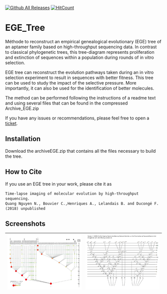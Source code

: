 [![Github All Releases](https://img.shields.io/github/downloads/AptaFred/EGE_tree/total.svg)](https://github.com/AptaFred/EGE_tree/releases)
[![HitCount](http://hits.dwyl.io/AptaFred/EGE_tree.svg)](http://hits.dwyl.io/AptaFred/EGE_tree)

# EGE_Tree
Méthode to reconstruct an empirical genealogical evolutionary (EGE) tree of an aptamer family based on high-throughput sequencing data.
In contrast to classical phylogenetic trees, this tree-diagram represents proliferation and extinction of sequences within a population during rounds of in vitro selection. 

EGE tree can reconstruct the evolution pathways taken during an in vitro selection experiment to result in sequences with better fitness. This tree can be used to study the impact of the selective pressure. More importantly, it can also be used for the identification of better molecules.  

The method can be performed following the instructions of a readme text and using several files that can be found in the compressed Archive_EGE.zip

If you have any issues or recommendations, please feel free to open a [ticket](https://github.com/AptaFred/EGE_tree/issues).

## Installation
Download the archiveEGE.zip that contains all the files necessary to build the tree.

## How to Cite
If you use an EGE tree in your work, please cite it as
```
Time-lapse imaging of molecular evolution by high-throughput sequencing. 
Quang Nguyen N., Bouvier C.,Henriques A., Lelandais B. and Ducongé F. (2018) unpublished
```
## Screenshots
![image](https://github.com/AptaFred/EGE_tree/blob/master/screenshot1.png)  |  ![image](https://github.com/AptaFred/EGE_tree/blob/master/screenshot2.png)
:-------------------------:|:-------------------------:
